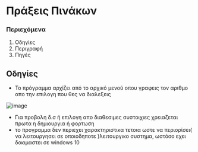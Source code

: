 # Πράξεις Πινάκων
### Περιεχόμενα
1. Οδηγίες
2. Περιγραφή
3. Πηγές


## Οδηγίες
- Το πρόγραμμα αρχίζει από το αρχικό μενού οπου γραφεις τον αριθμο απο την επιλογη που θες να διαλεξεις

![image](https://user-images.githubusercontent.com/97043061/150507535-1505374a-5cd1-4762-814a-806d5c2a1e81.png)

- Για προβολη δ.σ ή επιλογη απο διαθεσιμες συστοιχιες χρειαζεται πρωτα η δημιουργια ή φορτωση 
- τo προγραμμα δεν περιεχει χαρακτηριστικα τετοια ωστε να περιορίσει( να λειτουργησει σε οποιοδηποτε )λειτουργικο συστημα, ωστόσο εχει δοκιμαστει σε windows 10
